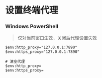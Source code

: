 # 设置终端代理



### Windows PowerShell

> 仅对当前窗口生效，关闭后代理设置失效

```shell
$env:http_proxy="127.0.0.1:7890"
$env:https_proxy="127.0.0.1:7890"

# 清空代理
$env:http_proxy=
$env:https_proxy=
```

